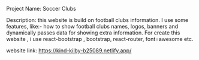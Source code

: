 Project Name: Soccer Clubs

Description: this website is build on football clubs information. I use some features, like:- how to show football clubs names, logos, banners and dynamically passes data for showing extra information. For create this website , i use react-bootstrap , bootstrap, react-router, font=awesome etc. 

website link:  https://kind-kilby-b25089.netlify.app/